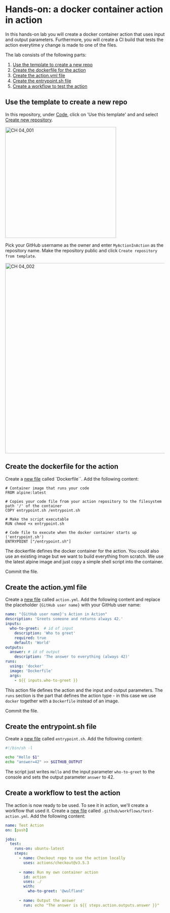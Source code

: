 # Hands-on: a docker container action in action

In this hands-on lab you will create a docker container action that uses input and output parameters. Furthermore, you will create a CI build that tests the action everytime y change is made to one of the files.

The lab consists of the following parts:

1. [Use the template to create a new repo](#use-the-template-to-create-a-new-repo)
2. [Create the dockerfile for the action](#create-the-dockerfile-for-the-action)
3. [Create the action.yml file](#create-the-actionyml-file)
4. [Create the entrypoint.sh file](#create-the-entrypointsh-file)
5. [Create a workflow to test the action](#create-a-workflow-to-test-the-action)

## Use the template to create a new repo

In this repository, under [Code](/), click on 'Use this template' and and select [Create new repository](../../generate).

<img width="350" alt="CH 04_001" src="https://github.com/GitHubActionsInAction/ActionInAction/assets/5276337/b477028d-f939-454a-9f9b-1b326261e06f">

Pick your GitHub username as the owner and enter `MyActionInAction` as the repository name. Make the repository public and click `Create repository from template`.

<img width="600" alt="CH 04_002" src="https://github.com/GitHubActionsInAction/ActionInAction/assets/5276337/3f1a0b86-8b4d-4523-a2bd-d0e19054caac">


## Create the dockerfile for the action

Create a [new file](../../new/main?filename=Dockerfile) called `Dockerfile``. Add the following content:

```Docker
# Container image that runs your code
FROM alpine:latest

# Copies your code file from your action repository to the filesystem path '/' of the container
COPY entrypoint.sh /entrypoint.sh

# Make the script executable
RUN chmod +x entrypoint.sh

# Code file to execute when the docker container starts up ('entrypoint.sh')
ENTRYPOINT ["/entrypoint.sh"]
```

The dockerfile defines the docker container for the action. You could also use an existing image but we want to build everything from scratch. We use the latest alpine image and just copy a simple shell script into the container.

Commit the file.

## Create the action.yml file

Create a [new file](../../new/main?filename=action.yml) called `action.yml`. Add the following content and replace the placeholder `{GitHub user name}` with your GitHub user name:

```YAML
name: "{GitHub user name}'s Action in Action"
description: 'Greets someone and returns always 42.'
inputs:
  who-to-greet:  # id of input
    description: 'Who to greet'
    required: true
    default: 'World'
outputs:
  answer: # id of output
    description: 'The answer to everything (always 42)'
runs:
  using: 'docker'
  image: 'Dockerfile'
  args:
    - ${{ inputs.who-to-greet }}
```

This action file defines the action and the input and output parameters. The `runs` section is the part that defines the action type - in this case we use `docker` together with a `Dockerfile` instead of an image.

Commit the file.

## Create the entrypoint.sh file

Create a [new file](../../new/main?filename=entrypoint.sh) called `entrypoint.sh`. Add the following content:

```Bash
#!/bin/sh -l

echo "Hello $1"
echo "answer=42" >> $GITHUB_OUTPUT
```

The script just writes `Hello` and the input parameter `who-to-greet` to the console and sets the output parameter `answer` to 42.

## Create a workflow to test the action

The action is now ready to be used. To see it in action, we'll create a workflow that used it. Create a [new file](../../new/main?filename=.github/workflows/test-action.yml) called `.github/workflows/test-action.yml`. Add the following content:

```YAML
name: Test Action
on: [push]

jobs:
  test:
    runs-on: ubuntu-latest
    steps:
      - name: Checkout repo to use the action locally
        uses: actions/checkout@v3.5.3
        
      - name: Run my own container action
        id: action
        uses: ./
        with:
          who-to-greet: '@wulfland'
      
      - name: Output the answer
        run: echo "The answer is ${{ steps.action.outputs.answer }}"
```
